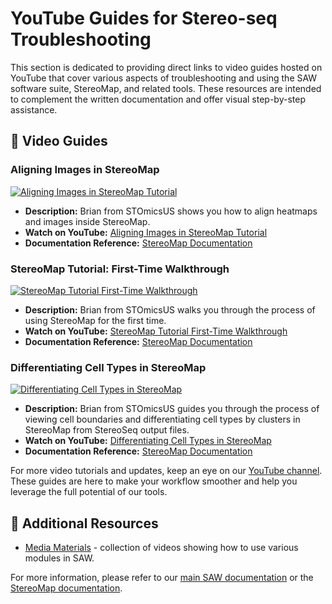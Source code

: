 # YouTube Guides for Stereo-seq Troubleshooting

This section is dedicated to providing direct links to video guides hosted on YouTube that cover various aspects of troubleshooting and using the SAW software suite, StereoMap, and related tools. These resources are intended to complement the written documentation and offer visual step-by-step assistance.

## 🎥 Video Guides

### Aligning Images in StereoMap
[![Aligning Images in StereoMap Tutorial](https://img.youtube.com/vi/1tGvjjnKPGM/0.jpg)](https://www.youtube.com/watch?v=1tGvjjnKPGM)
- **Description:** Brian from STOmicsUS shows you how to align heatmaps and images inside StereoMap.
- **Watch on YouTube:** [Aligning Images in StereoMap Tutorial](https://www.youtube.com/watch?v=1tGvjjnKPGM)
- **Documentation Reference:** [StereoMap Documentation](https://www.stomics.tech/helpcenter/usermanual/E.Project/F.Tool/C.StereoMap.html#gene-protein-panel)

### StereoMap Tutorial: First-Time Walkthrough
[![StereoMap Tutorial First-Time Walkthrough](https://img.youtube.com/vi/Wz_WHdcpC2s/0.jpg)](https://www.youtube.com/watch?v=Wz_WHdcpC2s&t=9s)
- **Description:** Brian from STOmicsUS walks you through the process of using StereoMap for the first time.
- **Watch on YouTube:** [StereoMap Tutorial First-Time Walkthrough](https://www.youtube.com/watch?v=Wz_WHdcpC2s&t=9s)
- **Documentation Reference:** [StereoMap Documentation](https://www.stomics.tech/helpcenter/usermanual/E.Project/F.Tool/C.StereoMap.html#gene-protein-panel)

### Differentiating Cell Types in StereoMap
[![Differentiating Cell Types in StereoMap](https://img.youtube.com/vi/ixtfspUb30s/0.jpg)](https://www.youtube.com/watch?v=ixtfspUb30s&t=4s)
- **Description:** Brian from STOmicsUS guides you through the process of viewing cell boundaries and differentiating cell types by clusters in StereoMap from StereoSeq output files.
- **Watch on YouTube:** [Differentiating Cell Types in StereoMap](https://www.youtube.com/watch?v=ixtfspUb30s&t=4s)
- **Documentation Reference:** [StereoMap Documentation](https://www.stomics.tech/helpcenter/usermanual/E.Project/F.Tool/C.StereoMap.html#gene-protein-panel)

For more video tutorials and updates, keep an eye on our [YouTube channel](https://www.youtube.com/channel/UC-STOmicsUS). These guides are here to make your workflow smoother and help you leverage the full potential of our tools.

## 📝 Additional Resources
- [Media Materials](./) - collection of videos showing how to use various modules in SAW.

For more information, please refer to our [main SAW documentation](https://github.com/STOmics/SAW) or the [StereoMap documentation](https://www.stomics.tech/helpcenter/usermanual/E.Project/F.Tool/C.StereoMap.html#gene-protein-panel).
